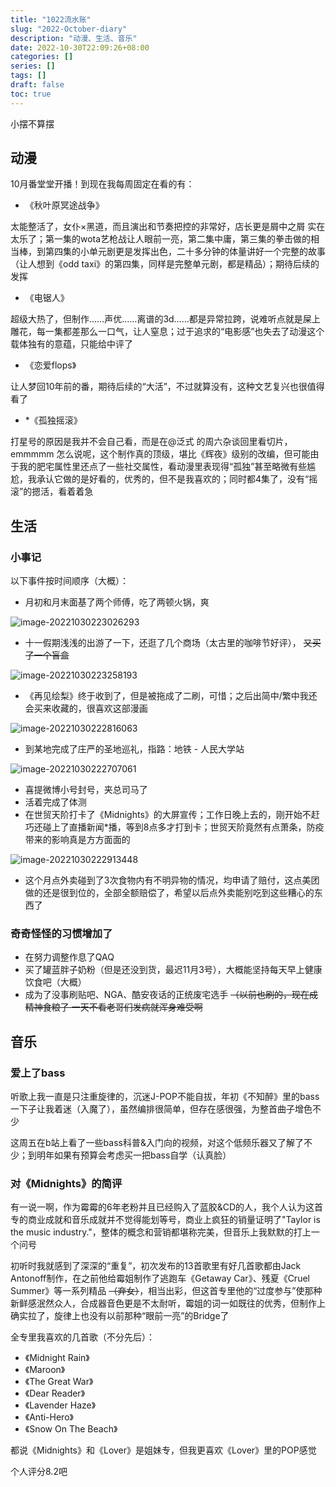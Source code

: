 ```yaml
---
title: "1022流水账"
slug: "2022-October-diary"
description: "动漫、生活、音乐"
date: 2022-10-30T22:09:26+08:00
categories: []
series: []
tags: []
draft: false
toc: true
---
```


小摆不算摆

## 动漫

10月番堂堂开播！到现在我每周固定在看的有：

- 《秋叶原冥途战争》

太能整活了，女仆×黑道，而且演出和节奏把控的非常好，店长更是屑中之屑 实在太乐了；第一集的wota艺枪战让人眼前一亮，第二集中庸，第三集的拳击做的相当棒，到第四集的小单元剧更是发挥出色，二十多分钟的体量讲好一个完整的故事（让人想到《odd taxi》的第四集，同样是完整单元剧，都是精品）；期待后续的发挥

- 《电锯人》

超级大热了，但制作……声优……离谱的3d……都是异常拉跨，说难听点就是屎上雕花，每一集都差那么一口气，让人窒息；过于追求的“电影感”也失去了动漫这个载体独有的意蕴，只能给中评了

- 《恋爱flops》

让人梦回10年前的番，期待后续的“大活”，不过就算没有，这种文艺复兴也很值得看了

- *《孤独摇滚》

打星号的原因是我并不会自己看，而是在@泛式 的周六杂谈回里看切片，emmmmm 怎么说呢，这个制作真的顶级，堪比《辉夜》级别的改编，但可能由于我的肥宅属性里还点了一些社交属性，看动漫里表现得“孤独”甚至略微有些尴尬，我承认它做的是好看的，优秀的，但不是我喜欢的；同时都4集了，没有“摇滚”的摁活，看着着急

## 生活

### 小事记

以下事件按时间顺序（大概）：

- 月初和月末面基了两个师傅，吃了两顿火锅，爽

![image-20221030223026293](https://amiz-1307622586.cos.ap-chongqing.myqcloud.com/images/image-20221030223026293.png)

- 十一假期浅浅的出游了一下，还逛了几个商场（太古里的咖啡节好评）， ~~又买了一个盲盒~~

![image-20221030223258193](https://amiz-1307622586.cos.ap-chongqing.myqcloud.com/images/image-20221030223258193.png)

- 《再见绘梨》终于收到了，但是被拖成了二刷，可惜；之后出简中/繁中我还会买来收藏的，很喜欢这部漫画

![image-20221030222816063](https://amiz-1307622586.cos.ap-chongqing.myqcloud.com/images/image-20221030222816063.png)

- 到某地完成了庄严的圣地巡礼，指路：地铁 - 人民大学站

![image-20221030222707061](https://amiz-1307622586.cos.ap-chongqing.myqcloud.com/images/image-20221030222707061.png)

- 喜提微博小号封号，夹总司马了
- 活着完成了体测
- 在世贸天阶打卡了《Midnights》的大屏宣传；工作日晚上去的，刚开始不赶巧还碰上了直播新闻*播，等到8点多才打到卡；世贸天阶竟然有点萧条，防疫带来的影响真是方方面面的

![image-20221030222913448](https://amiz-1307622586.cos.ap-chongqing.myqcloud.com/images/image-20221030222913448.png)

- 这个月点外卖碰到了3次食物内有不明异物的情况，均申请了赔付，这点美团做的还是很到位的，全部全额赔偿了，希望以后点外卖能别吃到这些糟心的东西了

### 奇奇怪怪的习惯增加了

- 在努力调整作息了QAQ
- 买了罐蓝胖子奶粉（但是还没到货，最迟11月3号），大概能坚持每天早上健康饮食吧（大概）
- 成为了没事刷贴吧、NGA、酷安夜话的正统废宅选手 ~~（以前也刷的，现在成精神食粮了 一天不看老哥们发病就浑身难受啊~~

## 音乐

### 爱上了bass

听歌上我一直是只注重旋律的，沉迷J-POP不能自拔，年初《不知醉》里的bass一下子让我着迷（入魔了），虽然编排很简单，但存在感很强，为整首曲子增色不少

这周五在b站上看了一些bass科普&入门向的视频，对这个低频乐器又了解了不少；到明年如果有预算会考虑买一把bass自学（认真脸）

### 对《Midnights》的简评

有一说一啊，作为霉霉的6年老粉并且已经购入了蓝胶&CD的人，我个人认为这首专的商业成就和音乐成就并不觉得能划等号，商业上疯狂的销量证明了"Taylor is the music industry."，整体的概念和营销都堪称完美，但音乐上我默默的打上一个问号

初听时我就感到了深深的“重复”，初次发布的13首歌里有好几首歌都由Jack Antonoff制作，在之前他给霉姐制作了逃跑车《Getaway Car》、残夏《Cruel Summer》等一系列精品 ~~（弃女）~~，相当出彩，但这首专里他的“过度参与”使那种新鲜感泯然众人，合成器音色更是不太耐听，霉姐的词一如既往的优秀，但制作上确实拉了，旋律上也没有以前那种“眼前一亮”的Bridge了

全专里我喜欢的几首歌（不分先后）：

- 《Midnight Rain》
- 《Maroon》
- 《The Great War》
- 《Dear Reader》
- 《Lavender Haze》
- 《Anti-Hero》
- 《Snow On The Beach》

都说《Midnights》和《Lover》是姐妹专，但我更喜欢《Lover》里的POP感觉

个人评分8.2吧